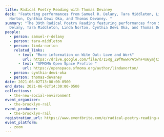 ```yaml
---
title: Radical Poetry Reading with Thomas Devaney
deck: "Featuring performances from Samuel R. Delany, Tara Middleton, Linda
  Norton, Cynthia Dewi Oka, and Thomas Devaney. "
summary: "The 39th Radical Poetry Reading featuring performances from Samuel R.
  Delany, Tara Middleton, Linda Norton, Cynthia Dewi Oka, and Thomas Devaney. "
people:
  - person: samuel-r-delany
  - person: tara-middleton
  - person: linda-norton
    related_links:
      - text: "More information on Wite Out: Love and Work"
        url: https://drive.google.com/file/d/1SRg_Z9fMwwRPAtwhF4o6ymjCxBVQ6f3O/view
      - text: "SFMOMA Open Space Profile "
        url: https://openspace.sfmoma.org/author/lindanorton/
  - person: cynthia-dewi-oka
  - person: thomas-devaney
date: 2021-06-02T13:00:00-0500
end_date: 2021-06-02T14:30:00-0500
collections:
  - the-new-social-environment
event_organizer:
  - the-brooklyn-rail
event_producer:
  - the-brooklyn-rail
registration_url: https://www.eventbrite.com/e/radical-poetry-reading-with-thomas-devaney-tickets-157133026111
event_platform:
  - zoom
---
```

